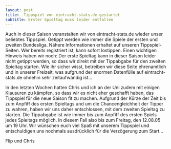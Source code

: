 ```yaml
---
layout: post
title:  Tippspiel von eintracht-stats.de gestartet
subtitle: Erster Spieltag muss leider entfallen
---
```


Auch in dieser Saison veranstalten wir von eintracht-stats.de wieder unser beliebtes Tippspiel. Getippt werden wie immer die Spiele der ersten und zweiten Bundesliga. Nähere Informationen erhaltet auf unseren Tippspiel-Seiten. Wer bereits registriert ist, kann sofort lostippen. Einen wichtigen Hinweis haben wir noch: Der erste Spieltag kann in dieser Saison leider nicht getippt werden, so dass wir direkt mit der Tippabgabe für den zweiten Spieltag starten. Wie ihr sicher wisst, betreiben wir diese Seite ehrenamtlich und in unserer Freizeit, was aufgrund der enormen Datenfülle auf eintracht-stats.de ohnehin sehr zeitaufwändig ist... 

In den letzten Wochen hatten Chris und ich an der Uni zudem mit einigen Klausuren zu kämpfen, so dass wir es nicht eher geschafft haben, das Tippspiel für die neue Saison fit zu machen. Aufgrund der Kürze der Zeit bis zum Anpfiff des ersten Spieltags und um die Chancengleichheit der Tipper zu wahren, haben wir uns daher entschlossen, mit dem zweiten Spieltag zu starten. Die Tippabgabe ist wie immer bis zum Anpfiff des ersten Spiels jedes Spieltags möglich. In diesem Fall also bis zum Freitag, den 12.08.05 um 19 Uhr. Wir wünschen euch viel Spaß mit unserem Tippspiel und entschuldigen uns nochmals ausdrücklich für die Verzögerung zum Start...

Flip und Chris
